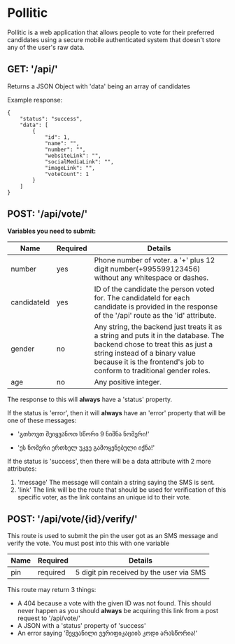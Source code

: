 
# Pollitic

Pollitic is a web application that allows people to vote for their preferred candidates using a secure mobile authenticated system that doesn't store any of the user's raw data.


## GET: '/api/'


Returns a JSON Object with 'data' being an array of candidates

Example response: 

    {
        "status": "success",
        "data": [
            {
                "id": 1,
                "name": "",
                "number": "",
                "websiteLink": "",
                "socialMediaLink": "",
                "imageLink": "",
                "voteCount": 1
            }
        ]
    }



## POST: '/api/vote/'


**Variables you need to submit:**

| Name | Required | Details |
|--|--|--|
| number | yes| Phone number of voter. a '+' plus 12 digit number(+995599123456) without any whitespace or dashes. |
| candidateId | yes| ID of the candidate the person voted for. The candidateId for each candidate is provided in the response of the '/api' route as the 'id' attribute. |
| gender | no| Any string, the backend just treats it as a string and puts it in the database. The backend chose to treat this as just a string instead of a binary value because it is the frontend's job to conform to traditional gender roles. |
| age | no| Any positive integer.  |

The response to this will __always__ have a 'status' property.

If the status is 'error', then it will __always__ have an 'error' property that will be one of these messages:

 - 'გთხოვთ შეიყვანოთ სწორი 9 ნიშნა ნომერი!'
  
 - 'ეს ნომერი ერთხელ უკვე გამოყენებული იქნა!'

If the status is 'success', then there will be a data attribute with 2 more attributes: 

 1. 'message'
		 The message will contain a string saying the SMS is sent.
 2. 'link'
		 The link will be the route that should be used for verification of this specific voter, as the link contains an unique id to their vote.


## POST: '/api/vote/{id}/verify/'


 This route is used to submit the pin the user got as an SMS message and verify the vote.
 You must post into this with one variable

| Name | Required | Details |
|--|--|--|
| pin| required | 5 digit pin received by the user via SMS |

This route may return 3 things:

 - A 404 because a vote with the given ID was not found. This should never happen as you should __always__ be acquiring this link from a post request to '/api/vote/'
 - A JSON with a 'status' property of 'success'
 - An error saying 'შეყვანილი ვერიფიკაციის კოდი არასწორია!'

